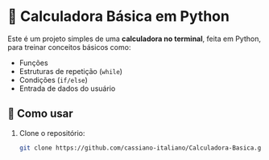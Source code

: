 # 🧮 Calculadora Básica em Python

Este é um projeto simples de uma **calculadora no terminal**, feita em Python, para treinar conceitos básicos como:

- Funções
- Estruturas de repetição (`while`)
- Condições (`if/else`)
- Entrada de dados do usuário

## 🚀 Como usar

1. Clone o repositório:
   ```bash
   git clone https://github.com/cassiano-italiano/Calculadora-Basica.git